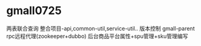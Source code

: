 # gmall0725
两表联合查询
整合项目-api,common-util,service-util..
版本控制 gmall-parent
rpc远程代理(zookeeper+dubbo)
后台商品平台属性+spu管理+sku管理编写